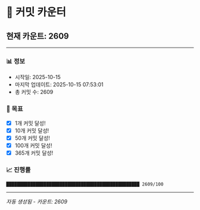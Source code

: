 # 🔢 커밋 카운터

## 현재 카운트: 2609

---

### 📊 정보
- 시작일: 2025-10-15
- 마지막 업데이트: 2025-10-15 07:53:01
- 총 커밋 수: 2609

### 🎯 목표
- [x] 1개 커밋 달성!
- [x] 10개 커밋 달성!
- [x] 50개 커밋 달성!
- [x] 100개 커밋 달성!
- [x] 365개 커밋 달성!

### 📈 진행률
```
██████████████████████████████████████████████████ 2609/100
```

---
*자동 생성됨 - 카운트: 2609*

